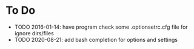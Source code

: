 # To Do
* TODO 2016-01-14: have program check some .optionsetrc.cfg file for ignore dirs/files
* TODO 2020-08-21: add bash completion for options and settings
